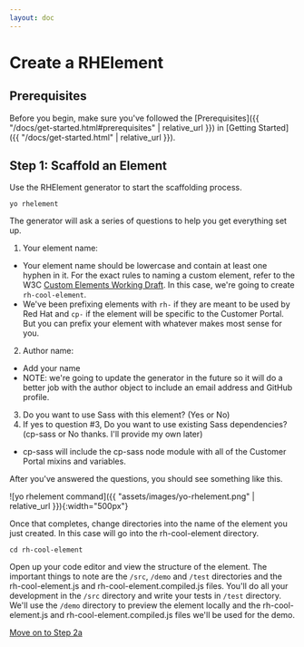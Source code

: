 ```yaml
---
layout: doc
---
```


# Create a RHElement

## Prerequisites

Before you begin, make sure you've followed the [Prerequisites]({{ "/docs/get-started.html#prerequisites" | relative_url }}) in [Getting Started]({{ "/docs/get-started.html" | relative_url }}).

## Step 1: Scaffold an Element

Use the RHElement generator to start the scaffolding process.

```
yo rhelement
```

The generator will ask a series of questions to help you get everything set up.

1. Your element name:
  - Your element name should be lowercase and contain at least one hyphen in it. For the exact rules to naming a custom element, refer to the W3C [Custom Elements Working Draft](https://www.w3.org/TR/custom-elements/#valid-custom-element-name). In this case, we're going to create `rh-cool-element`.
  - We've been prefixing elements with `rh-` if they are meant to be used by Red Hat and `cp-` if the element will be specific to the Customer Portal. But you can prefix your element with whatever makes most sense for you.
2. Author name:
  - Add your name
  - NOTE: we're going to update the generator in the future so it will do a better job with the author object to include an email address and GitHub profile.
3. Do you want to use Sass with this element? (Yes or No)
4. If yes to question #3, Do you want to use existing Sass dependencies? (cp-sass or No thanks. I'll provide my own later)
  - cp-sass will include the cp-sass node module with all of the Customer Portal mixins and variables.

After you've answered the questions, you should see something like this.

![yo rhelement command]({{ "assets/images/yo-rhelement.png" | relative_url }}){:width="500px"}

Once that completes, change directories into the name of the element you just created. In this case will go into the rh-cool-element directory.

```
cd rh-cool-element
```

Open up your code editor and view the structure of the element. The important things to note are the `/src`, `/demo` and `/test` directories and the rh-cool-element.js and rh-cool-element.compiled.js files. You'll do all your development in the `/src` directory and write your tests in `/test` directory. We'll use the `/demo` directory to preview the element locally and the rh-cool-element.js and rh-cool-element.compiled.js files we'll be used for the demo.

[Move on to Step 2a](step-2a.html)
